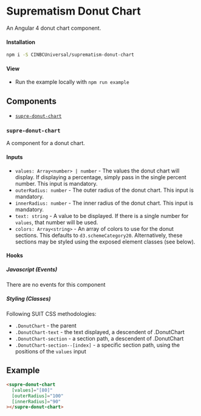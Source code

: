 # Suprematism Donut Chart

An Angular 4 donut chart component.

#### Installation
```bash
npm i -S CINBCUniversal/suprematism-donut-chart
```

#### View
- Run the example locally with `npm run example`



## Components
- [`supre-donut-chart`](#supre-donut-chart)

### <a id="supre-donut-chart"></a> `supre-donut-chart`
A component for a donut chart.

#### Inputs
- `values: Array<number> | number` - The values the donut chart will display. If displaying a percentage, simply pass in the single percent number. This input is mandatory.
- `outerRadius: number` - The outer radius of the donut chart. This input is mandatory.
- `innerRadius: number` - The inner radius of the donut chart. This input is mandatory.
- `text: string` - A value to be displayed. If there is a single number for `values`, that number will be used.
- `colors: Array<string>` - An array of colors to use for the donut sections. This defaults to `d3.schemeCategory20`. Alternatively, these sections may be styled using the exposed element classes (see below).

#### Hooks

##### Javascript (Events)
There are no events for this component

##### Styling (Classes)
Following SUIT CSS methodologies:
- `.DonutChart` - the parent
- `.DonutChart-text` - the text displayed, a descendent of .DonutChart
- `.DonutChart-section` - a section path, a descendent of .DonutChart
- `.DonutChart-section--[index]` - a specific section path, using the positions of the `values` input


## Example
```html
<supre-donut-chart
  [values]="[80]"
  [outerRadius]="100"
  [innerRadius]="90"
></supre-donut-chart>
```
